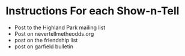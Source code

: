 # Instructions For each Show-n-Tell

- Post to the Highland Park mailing list
- Post on nevertellmetheodds.org
- post on the friendship list
- post on garfield bulletin

